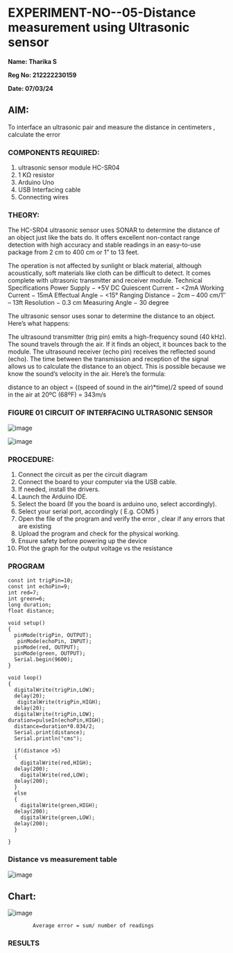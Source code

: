 # EXPERIMENT-NO--05-Distance measurement using Ultrasonic sensor

**Name: Tharika S**

**Reg No: 212222230159**

**Date: 07/03/24**

## AIM: 
To interface an ultrasonic pair and measure the distance in centimeters , calculate the error
 
### COMPONENTS REQUIRED:
1.	ultrasonic sensor module HC-SR04
2.	1 KΩ resistor 
3.	Arduino Uno 
4.	USB Interfacing cable 
5.	Connecting wires 


### THEORY: 
The HC-SR04 ultrasonic sensor uses SONAR to determine the distance of an object just like the bats do. It offers excellent non-contact range detection with high accuracy and stable readings in an easy-to-use package from 2 cm to 400 cm or 1” to 13 feet.

The operation is not affected by sunlight or black material, although acoustically, soft materials like cloth can be difficult to detect. It comes complete with ultrasonic transmitter and receiver module.
Technical Specifications
Power Supply − +5V DC
Quiescent Current − <2mA
Working Current − 15mA
Effectual Angle − <15°
Ranging Distance − 2cm – 400 cm/1″ – 13ft
Resolution − 0.3 cm
Measuring Angle − 30 degree

The ultrasonic sensor uses sonar to determine the distance to an object. Here’s what happens:

The ultrasound transmitter (trig pin) emits a high-frequency sound (40 kHz).
The sound travels through the air. If it finds an object, it bounces back to the module.
The ultrasound receiver (echo pin) receives the reflected sound (echo).
The time between the transmission and reception of the signal allows us to calculate the distance to an object. This is possible because we know the sound’s velocity in the air. Here’s the formula:

distance to an object = ((speed of sound in the air)*time)/2
speed of sound in the air at 20ºC (68ºF) = 343m/s

### FIGURE 01 CIRCUIT OF INTERFACING ULTRASONIC SENSOR 



![image](https://github.com/tharikasankar/Experiment--04-Interfacing-digital-output-with-arduino-ultrasonic-sensor/assets/119475507/6e8104de-36c3-4734-ab7e-f1eb17549310)

![image](https://github.com/tharikasankar/Experiment--04-Interfacing-digital-output-with-arduino-ultrasonic-sensor/assets/119475507/d8a72837-592c-4fc6-972e-d53331135ef5)



### PROCEDURE:
1.	Connect the circuit as per the circuit diagram 
2.	Connect the board to your computer via the USB cable.
3.	If needed, install the drivers.
4.	Launch the Arduino IDE.
5.	Select the board (If you the board is arduino uno, select accordingly).
6.	Select your serial port, accordingly ( E.g. COM5 )
7.	Open the file of the program  and verify the error , clear if any errors that are existing 
8.	Upload the program and check for the physical working. 
9.	Ensure safety before powering up the device 
10.	Plot the graph for the output voltage vs the resistance 


### PROGRAM 
```
const int trigPin=10;
const int echoPin=9;
int red=7;
int green=6;
long duration;
float distance;

void setup()
{
  pinMode(trigPin, OUTPUT);
   pinMode(echoPin, INPUT);
  pinMode(red, OUTPUT);
  pinMode(green, OUTPUT);
  Serial.begin(9600);
}

void loop()
{
  digitalWrite(trigPin,LOW);
  delay(20);
   digitalWrite(trigPin,HIGH);
  delay(20);
  digitalWrite(trigPin,LOW);
duration=pulseIn(echoPin,HIGH);
  distance=duration*0.034/2;
  Serial.print(distance);
  Serial.println("cms");
  
  if(distance >5)
  {
    digitalWrite(red,HIGH);
  delay(200);
    digitalWrite(red,LOW);
  delay(200);
  }
  else
  {
    digitalWrite(green,HIGH);
  delay(200);
    digitalWrite(green,LOW);
  delay(200);
  }
      
}
```





### Distance vs measurement table 
![image](https://github.com/tharikasankar/Experiment--04-Interfacing-digital-output-with-arduino-ultrasonic-sensor/assets/119475507/f34740fe-62ad-4a84-9c26-537038410b01)

## Chart:
![image](https://github.com/tharikasankar/Experiment--04-Interfacing-digital-output-with-arduino-ultrasonic-sensor/assets/119475507/9af960fe-f481-4314-91d1-1e69fc4b9c29)


			
 
			
			
			


			
			
			
			
			
			Average error = sum/ number of readings 
 








### RESULTS



 
